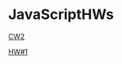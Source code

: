 # JavaScriptHWs

<a href="https://merveyavuz.github.io/JavaScriptHWs/Array%20Demo.html" rel="nofollow">CW2</a></p>

<a href="https://merveyavuz.github.io/JavaScriptHWs/HW#1.html" rel="nofollow">HW#1</a>

